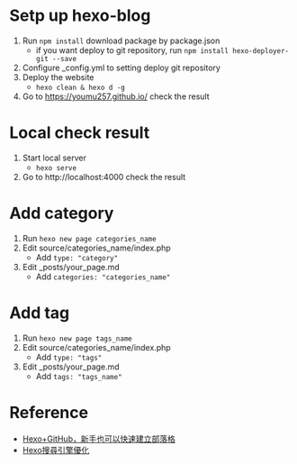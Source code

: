 # Setp up hexo-blog
1. Run ```npm install``` download package by package.json
    -  if you want deploy to git repository, run ```npm install hexo-deployer-git --save```
3. Configure _config.yml to setting deploy git repository
4. Deploy the website
    - ```hexo clean & hexo d -g```
5. Go to https://youmu257.github.io/ check the result

# Local check result
1. Start local server
    - ```hexo serve```
2. Go to http://localhost:4000 check the result

# Add category
1. Run ```hexo new page categories_name```
2. Edit source/categories_name/index.php
    - Add ```type: "category"```
3. Edit _posts/your_page.md
    - Add ```categories: "categories_name"```

# Add tag
1. Run ```hexo new page tags_name```
2. Edit source/categories_name/index.php
    - Add ```type: "tags"```
3. Edit _posts/your_page.md
    - Add ```tags: "tags_name"```

# Reference
- [Hexo+GitHub，新手也可以快速建立部落格](https://blackmaple.me/hexo-tutorial/)
- [Hexo搜尋引擎優化](https://hsiangfeng.github.io/hexo/20190514/2072033203/)
